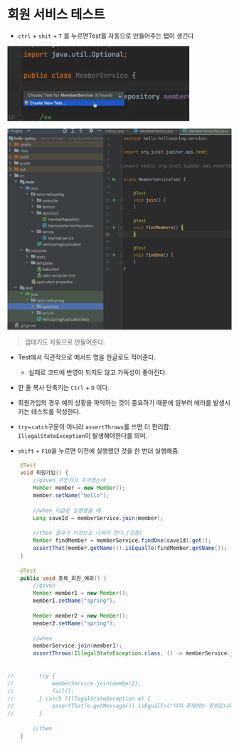 # 회원 서비스 테스트

- `ctrl` + `shit` + `T` 를 누르면Test를 자동으로 만들어주는 탭이 생긴다

![image-20221229222020789](assets/image-20221229222020789.png)

![image-20221229222103690](assets/image-20221229222103690.png)

> 껍데기도 자동으로 만들어준다.

- Test에서 직관적으로 메서드 명을 한글로도 적어준다.
  - 실제로 코드에 반영이 되지도 않고 가독성이 좋아진다.

- 한 줄 복사 단축키는 `Ctrl` + `D` 이다.
- 회원가입의 경우 예의 상황을 파악하는 것이 중요하기 때문에 일부러 에러를 발생시키는 테스트를 작성한다.
- `try`~`catch`구문이 아니라 `assertThrows`를 쓰면 더 편리함. `IllegalStateException`이  발생해야한다를 의미.
- `shift` + `F10`을 누르면 이전에 실행했던 것을 한 번더 실행해줌.

```java
    @Test
    void 회원가입() {
        //given 무언가가 주어졌는데
        Member member = new Member();
        member.setName("hello");

        //when 이걸로 실행했을 때
        Long saveId = memberService.join(member);

        //then 결과가 이것으로 나와야 한다.(검증)
        Member findMember = memberService.findOne(saveId).get();
        assertThat(member.getName()).isEqualTo(findMember.getName());
    }

    @Test
    public void 중복_회원_예외() {
        //given
        Member member1 = new Member();
        member1.setName("spring");

        Member member2 = new Member();
        member2.setName("spring");

        //when
        memberService.join(member1);
        assertThrows(IllegalStateException.class, () -> memberService.join(member2));


//        try {
//            memberService.join(member2);
//            fail();
//        } catch (IllegalStateException e) {
//            assertThat(e.getMessage()).isEqualTo("이미 존재하는 회원입니다.");
//        }

        //then
    }
```

